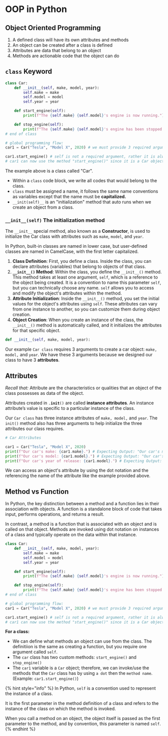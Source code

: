# OOP in Python

## Object Oriented Programming

1. A defined class will have its own attributes and methods
2. An object can be created after a class is defined
3. Attributes are data that belong to an object
4. Methods are actionable code that the object can do

## `class` Keyword

```python
class Car:
    def __init__(self, make, model, year):
        self.make = make
        self.model = model
        self.year = year

    def start_engine(self):
        print(f"The {self.make} {self.model}'s engine is now running.")

    def stop_engine(self):
        print(f"The {self.make} {self.model}'s engine has been stopped.")
# end of class

# global programming flow:
car1 = Car("Tesla", "Model X", 2020) # we must provide 3 required arguments to create a Car

car1.start_engine() # self is not a required argument, rather it is always assumed to be there.
# car1 can now use the method "start_engine()" since it is a Car object

```

The example above is a class called "Car".

* Within a `class` code block, we write all codes that would belong to the class.
* `class` must be assigned a name, it follows the same name conventions as variables except that the name must be **capitalized.**
* `__init(self)__` is an "initialization" method that auto runs when we create an object from a class.

### `__init__(self)` The initialization method

The `__init__` special method, also known as a **Constructor**, is used to initialize the Car class with attributes such as `make`, `model`, and `year`.

In Python, built-in classes are named in lower case, but user-defined classes are named in CamelCase, with the first letter capitalized.

1. **Class Definition**: First, you define a class. Inside the class, you can declare attributes (variables) that belong to objects of that class.
2. **`__init__()` Method**: Within the class, you define the `__init__()` method. This method takes at least one argument, `self`, which is a reference to the object being created. It is a convention to name this parameter `self`, but you can technically choose any name. `self` allows you to access and modify the object's attributes within the method.
3. **Attribute Initialization**: Inside the `__init__()` method, you set the initial values for the object's attributes using `self`. These attributes can vary from one instance to another, so you can customize them during object creation.
4. **Object Creation**: When you create an instance of the class, the `__init__()` method is automatically called, and it initializes the attributes for that specific object.

```python
def __init__(self, make, model, year):
```

Our example `Car class` requires 3 arguments to create a car object: `make, model,` and `year`. We have these 3 arguments because we designed our class to have 3 **attributes**.

## Attributes

_Recall that:_ Attribute are the characteristics or qualities that an object of the class possesses as data of the object.

Attributes created in `.`**`init`**`()` are called **instance attributes**. An instance attribute’s value is specific to a particular instance of the class.

Our `Car class` has three instance attributes of `make, model,` and `year`. The `init()` method also has three arguments to help initialize the three attributes our class requires.

```python
# Car Attributes

car1 = Car("Tesla", "Model X", 2020)
print(f"Our car's make: {car1.make}.") # Expecting Output: "Our car's make: Tesla"
print(f"Our car's model: {car1.model}.") # Expecting Output: "Our car's model: Model X"
print(f"Our car's year of release: {car1.model}.") # Expecting Output: "ur car's year of release: 2020"
```

We can access an object's attribute by using the dot notation and the referencing the name of the attribute like the example provided above.

## Method vs Function

In Python, the key distinction between a method and a function lies in their association with objects. A function is a standalone block of code that takes input, performs operations, and returns a result.&#x20;

In contrast, a method is a function that is associated with an object and is called on that object. Methods are invoked using dot notation on instances of a class and typically operate on the data within that instance.

```python
class Car:
    def __init__(self, make, model, year):
        self.make = make
        self.model = model
        self.year = year

    def start_engine(self):
        print(f"The {self.make} {self.model}'s engine is now running.")

    def stop_engine(self):
        print(f"The {self.make} {self.model}'s engine has been stopped.")
# end of class

# global programming flow:
car1 = Car("Tesla", "Model X", 2020) # we must provide 3 required arguments to create a Car

car1.start_engine() # self is not a required argument, rather it is always assumed to be there.
# car1 can now use the method "start_engine()" since it is a Car object
```

**For a class:**

* We can define what methods an object can use from the class. The definitiion is the same as creating a function, but you require one argument called `self`.
* The `car` class has two custom methods: `start_engine()` and `stop_engine()`
* The `car1` variable is a `Car` object; therefore, we can invoke/use the methods that the `Car` class has by using `a dot` then the `method name`. (Example: `car1.start_engine()`)

{% hint style="info" %}
In Python, `self` is a convention used to represent the instance of a class.&#x20;

It is the first parameter in the method definition of a class and refers to the instance of the class on which the method is invoked.&#x20;

When you call a method on an object, the object itself is passed as the first parameter to the method, and by convention, this parameter is named `self`.
{% endhint %}
